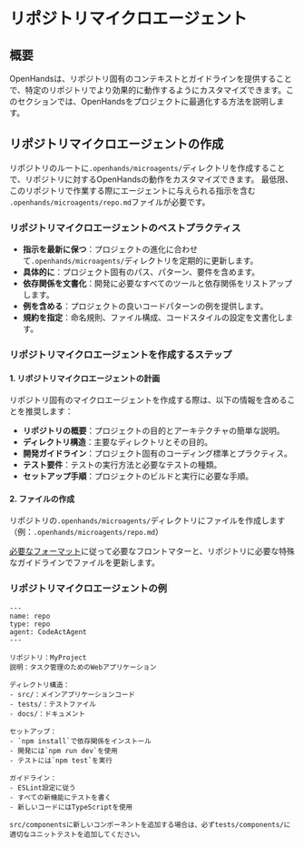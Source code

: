 # リポジトリマイクロエージェント

## 概要

OpenHandsは、リポジトリ固有のコンテキストとガイドラインを提供することで、特定のリポジトリでより効果的に動作するようにカスタマイズできます。このセクションでは、OpenHandsをプロジェクトに最適化する方法を説明します。

## リポジトリマイクロエージェントの作成

リポジトリのルートに`.openhands/microagents/`ディレクトリを作成することで、リポジトリに対するOpenHandsの動作をカスタマイズできます。
最低限、このリポジトリで作業する際にエージェントに与えられる指示を含む
`.openhands/microagents/repo.md`ファイルが必要です。

### リポジトリマイクロエージェントのベストプラクティス

* **指示を最新に保つ**：プロジェクトの進化に合わせて`.openhands/microagents/`ディレクトリを定期的に更新します。
* **具体的に**：プロジェクト固有のパス、パターン、要件を含めます。
* **依存関係を文書化**：開発に必要なすべてのツールと依存関係をリストアップします。
* **例を含める**：プロジェクトの良いコードパターンの例を提供します。
* **規約を指定**：命名規則、ファイル構成、コードスタイルの設定を文書化します。

### リポジトリマイクロエージェントを作成するステップ

#### 1. リポジトリマイクロエージェントの計画

リポジトリ固有のマイクロエージェントを作成する際は、以下の情報を含めることを推奨します：

* **リポジトリの概要**：プロジェクトの目的とアーキテクチャの簡単な説明。
* **ディレクトリ構造**：主要なディレクトリとその目的。
* **開発ガイドライン**：プロジェクト固有のコーディング標準とプラクティス。
* **テスト要件**：テストの実行方法と必要なテストの種類。
* **セットアップ手順**：プロジェクトのビルドと実行に必要な手順。

#### 2. ファイルの作成

リポジトリの`.openhands/microagents/`ディレクトリにファイルを作成します（例：`.openhands/microagents/repo.md`）

[必要なフォーマット](./microagents-overview#microagent-format)に従って必要なフロントマターと、リポジトリに必要な特殊なガイドラインでファイルを更新します。

### リポジトリマイクロエージェントの例

```
---
name: repo
type: repo
agent: CodeActAgent
---

リポジトリ：MyProject
説明：タスク管理のためのWebアプリケーション

ディレクトリ構造：
- src/：メインアプリケーションコード
- tests/：テストファイル
- docs/：ドキュメント

セットアップ：
- `npm install`で依存関係をインストール
- 開発には`npm run dev`を使用
- テストには`npm test`を実行

ガイドライン：
- ESLint設定に従う
- すべての新機能にテストを書く
- 新しいコードにはTypeScriptを使用

src/componentsに新しいコンポーネントを追加する場合は、必ずtests/components/に適切なユニットテストを追加してください。
```
